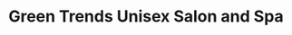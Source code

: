 ---
title: "Green Trends Unisex Salon and Spa"
url: /bangalore/green-trends-unisex-salon-and-spa/
shop: beauty
---